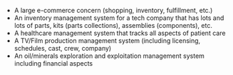 * A large e-commerce concern (shopping, inventory, fulfillment, etc.)
* An inventory management system for a tech company that has lots and lots of parts, kits (parts collections), assemblies (components), etc.
* A healthcare management system that tracks all aspects of patient care
* A TV/Film production management system (including licensing, schedules, cast, crew, company)
* An oil/minerals exploration and exploitation management system including financial aspects
